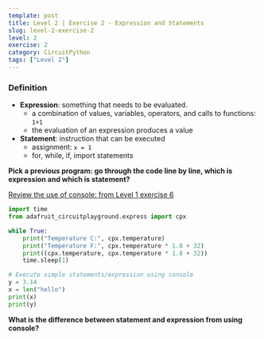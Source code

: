 ```yaml
---
template: post
title: Level 2 | Exercise 2 - Expression and Statements
slug: level-2-exercise-2
level: 2
exercise: 2
category: CircuitPython
tags: ["Level 2"]
---
```


### Definition
* **Expression**: something that needs to be evaluated. 
    * a combination of values, variables, operators, and calls to functions: `1+1`
    * the evaluation of an expression produces a value
* **Statement**: instruction that can be executed
    * assignment: `x = 1`
    * for, while, if, import statements  

**Pick a previous program: go through the code line by line, which is expression and which is statement?**

[Review the use of console: from Level 1 exercise 6](../L1-E6)
```python
import time
from adafruit_circuitplayground.express import cpx

while True:
    print("Temperature C:", cpx.temperature)
    print("Temperature F:", cpx.temperature * 1.8 + 32)
    print((cpx.temperature, cpx.temperature * 1.8 + 32))
    time.sleep(1)

```

```python
# Execute simple statements/expression using console
y = 3.14
x = len("hello")
print(x)
print(y)
```

**What is the difference between statement and expression from using console?**